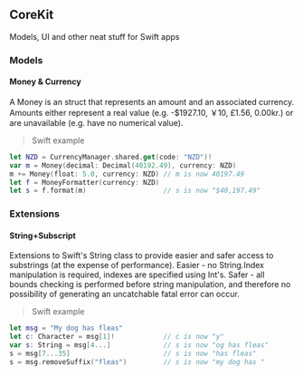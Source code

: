 ## CoreKit

Models, UI and other neat stuff for Swift apps

### Models

#### Money & Currency

A Money is an struct that represents an amount and an associated currency. Amounts either represent a real value
 (e.g. -$1927.10, ￥10, £1.56, 0.00kr.) or are unavailable (e.g. have no numerical value).

> Swift example

```swift
let NZD = CurrencyManager.shared.get(code: "NZD")!
var m = Money(decimal: Decimal(40192.49), currency: NZD)
m += Money(float: 5.0, currency: NZD) // m is now 40197.49
let f = MoneyFormatter(currency: NZD)
let s = f.format(m)                   // s is now "$40,197.49"
```

### Extensions

#### String+Subscript

Extensions to Swift's String class to provide easier and safer access to substrings (at the expense of performance). Easier - no String.Index manipulation is required, indexes are specified using Int's. Safer - all bounds checking is
 performed before string manipulation, and therefore no possibility of generating an uncatchable fatal error can occur.

> Swift example

```swift
let msg = "My dog has fleas"
let c: Character = msg[1]!            // c is now "y"
var s: String = msg[4...]             // s is now "og has fleas"
s = msg[7...35]                       // s is now "has fleas"
s = msg.removeSuffix("fleas")         // s is now "my dog has "
```
